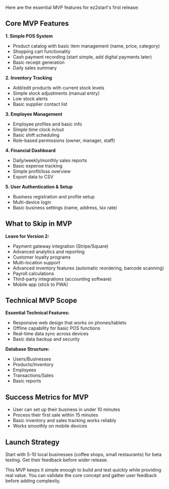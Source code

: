 Here are the essential MVP features for ez2start's first release:

## Core MVP Features

**1. Simple POS System**
- Product catalog with basic item management (name, price, category)
- Shopping cart functionality
- Cash payment recording (start simple, add digital payments later)
- Basic receipt generation
- Daily sales summary

**2. Inventory Tracking**
- Add/edit products with current stock levels
- Simple stock adjustments (manual entry)
- Low stock alerts
- Basic supplier contact list

**3. Employee Management**
- Employee profiles and basic info
- Simple time clock in/out
- Basic shift scheduling
- Role-based permissions (owner, manager, staff)

**4. Financial Dashboard**
- Daily/weekly/monthly sales reports
- Basic expense tracking
- Simple profit/loss overview
- Export data to CSV

**5. User Authentication & Setup**
- Business registration and profile setup
- Multi-device login
- Basic business settings (name, address, tax rate)

## What to Skip in MVP

**Leave for Version 2:**
- Payment gateway integration (Stripe/Square)
- Advanced analytics and reporting
- Customer loyalty programs
- Multi-location support
- Advanced inventory features (automatic reordering, barcode scanning)
- Payroll calculations
- Third-party integrations (accounting software)
- Mobile app (stick to PWA)

## Technical MVP Scope

**Essential Technical Features:**
- Responsive web design that works on phones/tablets
- Offline capability for basic POS functions
- Real-time data sync across devices
- Basic data backup and security

**Database Structure:**
- Users/Businesses
- Products/Inventory
- Employees
- Transactions/Sales
- Basic reports

## Success Metrics for MVP
- User can set up their business in under 10 minutes
- Process their first sale within 15 minutes
- Basic inventory and sales tracking works reliably
- Works smoothly on mobile devices

## Launch Strategy
Start with 5-10 local businesses (coffee shops, small restaurants) for beta testing. Get their feedback before wider release.

This MVP keeps it simple enough to build and test quickly while providing real value. You can validate the core concept and gather user feedback before adding complexity.